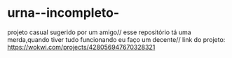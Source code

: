 # urna--incompleto-
projeto casual sugerido por um amigo//
esse repositório tá uma merda,quando tiver tudo funcionando eu faço um decente//
link do projeto: https://wokwi.com/projects/428056947670328321
